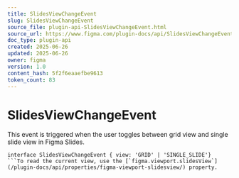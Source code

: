 ```yaml
---
title: SlidesViewChangeEvent
slug: SlidesViewChangeEvent
source_file: plugin-api-SlidesViewChangeEvent.html
source_url: https://www.figma.com/plugin-docs/api/SlidesViewChangeEvent/
doc_type: plugin-api
created: 2025-06-26
updated: 2025-06-26
owner: figma
version: 1.0
content_hash: 5f2f6eaaefbe9613
token_count: 83
---
```

# SlidesViewChangeEvent

This event is triggered when the user toggles between grid view and single slide view in Figma Slides.

```
interface SlidesViewChangeEvent { view: 'GRID' | 'SINGLE_SLIDE'}
```To read the current view, use the [`figma.viewport.slidesView`](/plugin-docs/api/properties/figma-viewport-slidesview/) property.